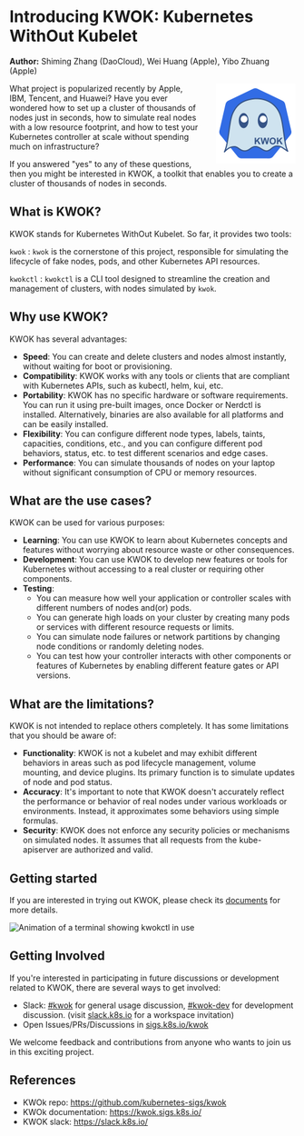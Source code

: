 
# Introducing KWOK: Kubernetes WithOut Kubelet

**Author:** Shiming Zhang (DaoCloud), Wei Huang (Apple), Yibo Zhuang (Apple)

<img style="float: right; display: inline-block; margin-left: 2em; max-width: 15em;" src="/blogs/images/kwok.svg" alt="KWOK logo" />

What project is popularized recently by Apple, IBM, Tencent, and Huawei?
Have you ever wondered how to set up a cluster of thousands of nodes just in seconds,
how to simulate real nodes with a low resource footprint, and how to test your
Kubernetes controller at scale without spending much on infrastructure?

If you answered "yes" to any of these questions, then you might be interested in KWOK,
a toolkit that enables you to create a cluster of thousands of nodes in seconds.

## What is KWOK?

KWOK stands for Kubernetes WithOut Kubelet. So far, it provides two tools:

`kwok`
: `kwok` is the cornerstone of this project, responsible for simulating the lifecycle
  of fake nodes, pods, and other Kubernetes API resources.

`kwokctl`
: `kwokctl` is a CLI tool designed to streamline the creation and management of clusters,
  with nodes simulated by `kwok`.

## Why use KWOK?

KWOK has several advantages:

- **Speed**: You can create and delete clusters and nodes almost instantly,
  without waiting for boot or provisioning.
- **Compatibility**: KWOK works with any tools or clients that are compliant
  with Kubernetes APIs, such as kubectl, helm, kui, etc.
- **Portability**: KWOK has no specific hardware or software requirements.
  You can run it using pre-built images, once Docker or Nerdctl is installed.
  Alternatively, binaries are also available for all platforms and can be easily installed.
- **Flexibility**: You can configure different node types, labels, taints, capacities,
  conditions, etc., and you can configure different pod behaviors, status, etc. to
  test different scenarios and edge cases.
- **Performance**: You can simulate thousands of nodes on your laptop without
  significant consumption of CPU or memory resources.

## What are the use cases?

KWOK can be used for various purposes:

- **Learning**: You can use KWOK to learn about Kubernetes concepts and features
  without worrying about resource waste or other consequences.
- **Development**: You can use KWOK to develop new features or tools for Kubernetes
  without accessing to a real cluster or requiring other components.
- **Testing**:
    - You can measure how well your application or controller scales with different numbers of nodes and(or) pods.
    - You can generate high loads on your cluster by creating many pods or services with different resource requests or limits.
    - You can simulate node failures or network partitions by changing node conditions or randomly deleting nodes.
    - You can test how your controller interacts with other components or features of Kubernetes by enabling different feature gates or API versions.

## What are the limitations?

KWOK is not intended to replace others completely. It has some limitations that you should be aware of:

- **Functionality**: KWOK is not a kubelet and may exhibit different behaviors in areas such as pod lifecycle management, volume mounting, and device plugins. Its primary function is to simulate updates of node and pod status.
- **Accuracy**: It's important to note that KWOK doesn't accurately reflect the performance or behavior of real nodes under various workloads or environments. Instead, it approximates some behaviors using simple formulas.
- **Security**: KWOK does not enforce any security policies or mechanisms on simulated nodes. It assumes that all requests from the kube-apiserver are authorized and valid.

## Getting started

If you are interested in trying out KWOK, please check its [documents] for more details.

![Animation of a terminal showing kwokctl in use](images/manage-clusters.svg)

## Getting Involved

If you're interested in participating in future discussions or development
related to KWOK, there are several ways to get involved:

- Slack: [#kwok] for general usage discussion, [#kwok-dev] for development
  discussion. (visit [slack.k8s.io] for a workspace invitation)
- Open Issues/PRs/Discussions in [sigs.k8s.io/kwok]

We welcome feedback and contributions from anyone who wants to join us in this exciting project.

## References

- KWOk repo: <https://github.com/kubernetes-sigs/kwok>
- KWOk documentation: <https://kwok.sigs.k8s.io/>
- KWOK slack: <https://slack.k8s.io/>

[documents]: https://kwok.sigs.k8s.io/
[sigs.k8s.io/kwok]: https://sigs.k8s.io/kwok/
[#kwok]: https://kubernetes.slack.com/messages/kwok/
[#kwok-dev]: https://kubernetes.slack.com/messages/kwok-dev/
[slack.k8s.io]: https://slack.k8s.io/
